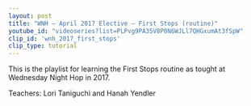 ```yaml
---
layout: post
title: "WNH – April 2017 Elective – First Stops (routine)"
youtube_id: "videoseries?list=PLPvg9PA35V8P0N6WJLl7QHGxumAt3fSpW"
clip_id: 'wnh_2017_first_stops'
clip_type: tutorial
---
```


This is the playlist for learning the First Stops routine as tought at Wednesday Night Hop in 2017.

Teachers: Lori Taniguchi and Hanah Yendler
